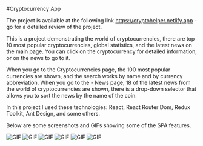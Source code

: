 #Cryptocurrency App

The project is available at the following link https://cryptohelper.netlify.app - go for a detailed review of the project.

This is a project demonstrating the world of cryptocurrencies, there are top 10 most popular cryptocurrencies, global statistics, and the latest news on the main page. You can click on the cryptocurrency for detailed information, or on the news to go to it.

When you go to the Cryptocurrencies page, the 100 most popular currencies are shown, and the search works by name and by currency abbreviation. When you go to the - News page, 18 of the latest news from the world of cryptocurrencies are shown, there is a drop-down selector that allows you to sort the news by the name of the coin.

In this project I used these technologies: React, React Router Dom, Redux Toolkit, Ant Design, and some others. 

Below are some screenshots and GIFs showing some of the SPA features.

<img align="" alt="GIF" src="https://github.com/i-doshechnikow/cryptocurrency-app/blob/main/demonstrate/homepage.gif" />
<img align="" alt="GIF" src="https://github.com/i-doshechnikow/cryptocurrency-app/blob/main/demonstrate/cryptoSearch.gif" />
<img align="" alt="GIF" src="https://github.com/i-doshechnikow/cryptocurrency-app/blob/main/demonstrate/selectNews.gif" />

<img align="" alt="GIF" src="https://github.com/i-doshechnikow/cryptocurrency-app/blob/main/demonstrate/mobileHomePage.jpg" />
<img align="" alt="GIF" src="https://github.com/i-doshechnikow/cryptocurrency-app/blob/main/demonstrate/mobileNews.jpg" />
<img align="" alt="GIF" src="https://github.com/i-doshechnikow/cryptocurrency-app/blob/main/demonstrate/mobileDetailsPage.jpg" />
